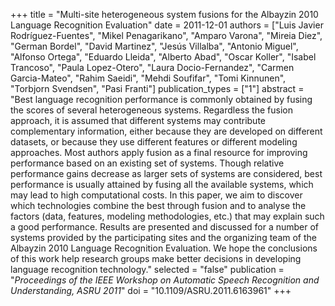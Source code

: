 +++
title = "Multi-site heterogeneous system fusions for the Albayzin 2010 Language Recognition Evaluation"
date = 2011-12-01
authors = ["Luis Javier Rodríguez-Fuentes", "Mikel Penagarikano", "Amparo Varona", "Mireia Diez", "German Bordel", "David Martinez", "Jesús Villalba", "Antonio Miguel", "Alfonso Ortega", "Eduardo Lleida", "Alberto Abad", "Oscar Koller", "Isabel Trancoso", "Paula Lopez-Otero", "Laura Docio-Fernandez", "Carmen Garcia-Mateo", "Rahim Saeidi", "Mehdi Soufifar", "Tomi Kinnunen", "Torbjorn Svendsen", "Pasi Franti"]
publication_types = ["1"]
abstract = "Best language recognition performance is commonly obtained by fusing the scores of several heterogeneous systems. Regardless the fusion approach, it is assumed that different systems may contribute complementary information, either because they are developed on different datasets, or because they use different features or different modeling approaches. Most authors apply fusion as a final resource for improving performance based on an existing set of systems. Though relative performance gains decrease as larger sets of systems are considered, best performance is usually attained by fusing all the available systems, which may lead to high computational costs. In this paper, we aim to discover which technologies combine the best through fusion and to analyse the factors (data, features, modeling methodologies, etc.) that may explain such a good performance. Results are presented and discussed for a number of systems provided by the participating sites and the organizing team of the Albayzin 2010 Language Recognition Evaluation. We hope the conclusions of this work help research groups make better decisions in developing language recognition technology."
selected = "false"
publication = "*Proceedings of the IEEE Workshop on Automatic Speech Recognition and Understanding, ASRU 2011*"
doi = "10.1109/ASRU.2011.6163961"
+++

